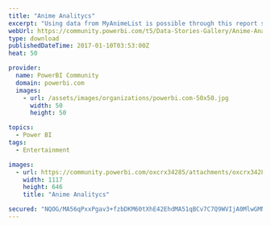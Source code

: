 ```yaml
---
title: "Anime Analitycs"
excerpt: "Using data from MyAnimeList is possible through this report show all major Anime on the site . On the first page you can see how they are distributed"
webUrl: https://community.powerbi.com/t5/Data-Stories-Gallery/Anime-Analitycs/m-p/111203
type: download
publishedDateTime: 2017-01-10T03:53:00Z
heat: 50

provider:
  name: PowerBI Community
  domain: powerbi.com
  images:
    - url: /assets/images/organizations/powerbi.com-50x50.jpg
      width: 50
      height: 50

topics:
  - Power BI
tags:
  - Entertainment

images:
  - url: https://community.powerbi.com/oxcrx34285/attachments/oxcrx34285/DataStoriesGallery/544/1/Immagine%20029.png
    width: 1117
    height: 646
    title: "Anime Analitycs"

secured: "NQOG/MA56qPxxPgav3+fzbDKM60tXhE42EhdMA51qBCv7C7Q9WVIjA0MlwGMNlIrxLHtMlCt04jyI5GuHY8jxlZUgATB8A5k6Arht7a2XVbmcMfsPmVp+vYtILoEcdnA3X4L7wv4qyoH9IXgqSX1zFehyoJhwLL0KTA3dFU/9EohvAFgh+OQfTTssV/pRk9LXFcGH3bFNmWls33oP69qgZKkmCbGGs16q+4ExeJmGv6zrKXr+xEjUxt+TubGqGe/pG4LedLzWNcYit4QoGDAJQYFybQpSd8rGbLtdGQ0IOLIc2Gs/QpAe1yUH+jgnxiT2Sn6Ha1IKGfi0sElj5fdEIhFTiIVk0+Grt77KsxMO+QftTlJ7RSZMdiXH10tVEVx;ywMd28xBRYuDxOr+5HruZQ=="
---
```


